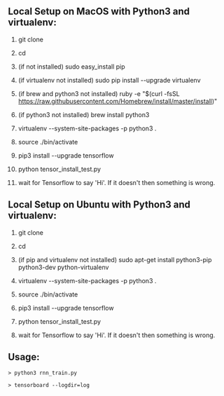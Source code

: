 
## Local Setup on MacOS with Python3 and virtualenv:

1. git clone <source>

2. cd <source>

3. (if not installed) sudo easy_install pip

4. (if virtualenv not installed) sudo pip install --upgrade virtualenv

5. (if brew and python3 not installed) ruby -e "$(curl -fsSL https://raw.githubusercontent.com/Homebrew/install/master/install)"

6. (if python3 not installed) brew install python3

7. virtualenv --system-site-packages -p python3 .

8. source ./bin/activate

9. pip3 install --upgrade tensorflow

10. python tensor_install_test.py

11. wait for Tensorflow to say 'Hi'. If it doesn't then something is wrong.



## Local Setup on Ubuntu with Python3 and virtualenv:

1. git clone <source>

2. cd <source>

3. (if pip and virtualenv not installed) sudo apt-get install python3-pip python3-dev python-virtualenv

4. virtualenv --system-site-packages -p python3 .

5. source ./bin/activate

6. pip3 install --upgrade tensorflow

7. python tensor_install_test.py

8. wait for Tensorflow to say 'Hi'. If it doesn't then something is wrong.


## Usage:

```
> python3 rnn_train.py
```

```
> tensorboard --logdir=log
```
